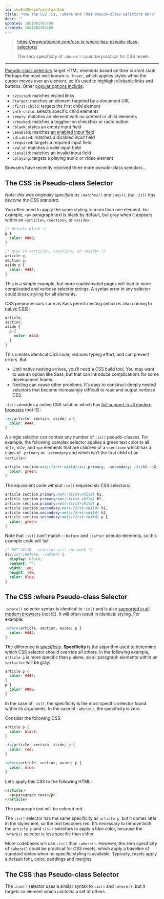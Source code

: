 ```yaml
---
id: xhw8n20kdyb7ymqntazh1eb
title: "How the CSS :is, :where and :has Pseudo-class Selectors Work"
desc: ""
updated: 1661901765786
created: 1661901394289
---
```


> https://www.sitepoint.com/css-is-where-has-pseudo-class-selectors/

> The zero specificity of `:where()` could be practical for CSS resets.

---

[Pseudo-class selectors](https://www.sitepoint.com/getting-to-know-css3-selectors-structural-pseudo-classes/) target HTML elements based on their current state. Perhaps the most well known is `:hover`, which applies styles when the cursor moves over an element, so it’s used to highlight clickable links and buttons. Other [popular options include](https://developer.mozilla.org/docs/Web/CSS/Pseudo-classes):

- `:visited`: matches visited links
- `:target`: matches an element targeted by a document URL
- `:first-child`: targets the first child element
- `:nth-child`: selects specific child elements
- `:empty`: matches an element with no content or child elements
- `:checked`: matches a toggled-on checkbox or radio button
- `:blank`: styles an empty input field
- `:enabled`: matches [an enabled input field](https://www.sitepoint.com/atoz-css-enabled-pseudo-class/)
- `:disabled`: matches a disabled input field
- `:required`: targets a required input field
- `:valid`: matches a valid input field
- `:invalid`: matches an invalid input field
- `:playing`: targets a playing audio or video element

Browsers have recently received three more pseudo-class selectors…

## The CSS :is Pseudo-class Selector

_Note: this was originally specified as `:matches()` and `:any()`, but `:is()` has become the CSS standard._

You often need to apply the same styling to more than one element. For example, `<p>` paragraph text is black by default, but gray when it appears within an `<article>`, `<section>`, or `<aside>`:

```css
/* default black */
p {
  color: #000;
}

/* gray in <article>, <section>, or <aside> */
article p,
section p,
aside p {
  color: #444;
}
```

This is a simple example, but more sophisticated pages will lead to more complicated and verbose selector strings. A syntax error in any selector could break styling for all elements.

CSS preprocessors such as Sass permit nesting (which is also coming to [native CSS](https://www.w3.org/TR/css-nesting-1/)):

```scss
article,
section,
aside {
  p {
    color: #444;
  }
}
```

This creates identical CSS code, reduces typing effort, and can prevent errors. But:

- Until native nesting arrives, you’ll need a CSS build tool. You may want to use an option like Sass, but that can introduce complications for some development teams.
- Nesting can cause other problems. It’s easy to construct deeply nested selectors that become increasingly difficult to read and output verbose CSS.

`:is()` provides a native CSS solution which has [full support in all modern browsers](https://caniuse.com/css-matches-pseudo) (not IE):

```css
:is(article, section, aside) p {
  color: #444;
}
```

A single selector can contain any number of `:is()` pseudo-classes. For example, the following complex selector applies a green text color to all `<h1>`, `<h2>`, and `<p>` elements that are children of a `<section>` which has a class of `.primary` or `.secondary` and which isn’t the first child of an `<article>`:

```css
article section:not(:first-child):is(.primary, .secondary) :is(h1, h2, p) {
  color: green;
}
```

The equivalent code without `:is()` required six CSS selectors:

```css
article section.primary:not(:first-child) h1,
article section.primary:not(:first-child) h2,
article section.primary:not(:first-child) p,
article section.secondary:not(:first-child) h1,
article section.secondary:not(:first-child) h2,
article section.secondary:not(:first-child) p {
  color: green;
}
```

Note that `:is()` can’t match `::before` and `::after` pseudo-elements, so this example code will fail:

```css
/* NOT VALID - selector will not work */
div:is(::before, ::after) {
  display: block;
  content: "";
  width: 1em;
  height: 1em;
  color: blue;
}
```

## The CSS :where Pseudo-class Selector

`:where()` selector syntax is identical to `:is()` and is also [supported in all modern browsers](https://caniuse.com/mdn-css_selectors_where) (not IE). It will often result in identical styling. For example:

```css
:where(article, section, aside) p {
  color: #444;
}
```

The difference is _[specificity](https://developer.mozilla.org/docs/Web/CSS/Specificity)_. **Specificity** is the algorithm used to determine which CSS selector should override all others. In the following example, `article p` is more specific than `p` alone, so all paragraph elements within an `<article>` will be gray:

```css
article p {
  color: #444;
}
p {
  color: #000;
}
```

In the case of `:is()`, the specificity is the most specific selector found within its arguments. In the case of `:where()`, the specificity is zero.

Consider the following CSS:

```css
article p {
  color: black;
}

:is(article, section, aside) p {
  color: red;
}

:where(article, section, aside) p {
  color: blue;
}
```

Let’s apply this CSS to the following HTML:

```html
<article>
  <p>paragraph text</p>
</article>
```

The paragraph text will be colored red.

The `:is()` selector has the same specificity as `article p`, but it comes later in the stylesheet, so the text becomes red. It’s necessary to remove both the `article p` and `:is()` selectors to apply a blue color, because the `:where()` selector is less specific than either.

More codebases will use `:is()` than `:where()`. However, the zero specificity of `:where()` could be practical for CSS resets, which apply a baseline of standard styles when no specific styling is available. Typically, resets apply a default font, color, paddings and margins.

## The CSS :has Pseudo-class Selector

The `:has()` selector uses a similar syntax to `:is()` and `:where()`, but it targets an element which _contains_ a set of others.
